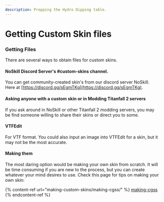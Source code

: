 ```yaml
---
description: Prepping the Hydro Dipping table.
---
```


# Getting Custom Skin files

### Getting Files

There are several ways to obtain files for custom skins.

#### NoSkill Discord Server's #custom-skins channel.

You can get community-created skin's from our discord server NoSkill. Here at [https://discord.gg/sEgmTKg](https://discord.gg/sEgmTKg).

#### Asking anyone with a custom skin or in Modding Titanfall 2 servers

If you ask around in NoSkill or other Titanfall 2 modding servers, you may be find someone willing to share their skins or direct you to some.

#### VTFEdit

For VTF format. You could also input an image into VTFEdit for a skin, but it may not be the most accurate.&#x20;

#### Making them

The most daring option would be making your own skin from scratch. It will be time consuming if you are new to the process, but you can create whatever your mind desires to use. Check this page for tips on making your own skin:

{% content-ref url="making-custom-skins/making-cgss/" %}
[making-cgss](making-custom-skins/making-cgss/)
{% endcontent-ref %}
